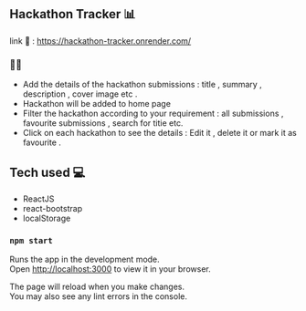 ## Hackathon Tracker 📊
  link :link: : <a>https://hackathon-tracker.onrender.com/ </a>
  
  ### 👨‍💻
  -  Add the details of the hackathon submissions : title , summary , description , cover image etc .
  -  Hackathon will be added to home  page
  - Filter  the hackathon according to your requirement : all submissions , favourite submissions , search for titie etc.
  - Click on each hackathon to see the details : Edit it , delete it or mark it as favourite .
  
## Tech used :computer:
- ReactJS
- react-bootstrap
- localStorage

### `npm start`

Runs the app in the development mode.\
Open [http://localhost:3000](http://localhost:3000) to view it in your browser.

The page will reload when you make changes.\
You may also see any lint errors in the console.
